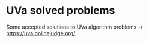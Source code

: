 # UVa solved problems

Some accepted solutions to UVa algorithm problems -> https://uva.onlinejudge.org/
